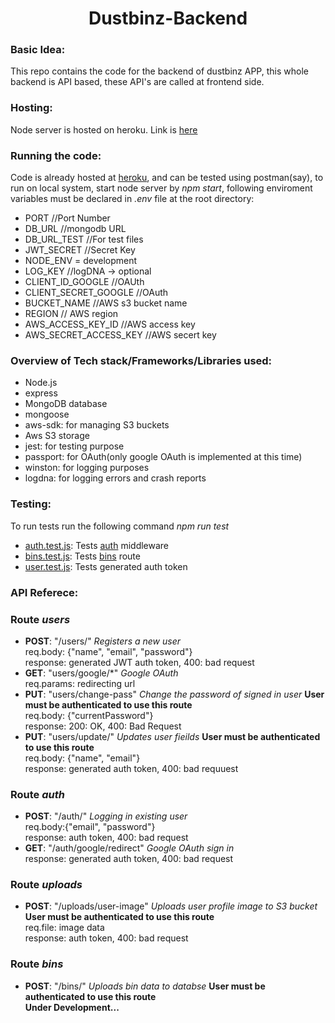 <h1 align="center">
  Dustbinz-Backend
</h1>

### Basic Idea:
This repo contains the code for the backend of dustbinz APP, this whole backend is API based, these API's are called at frontend side.

### Hosting:
Node server is hosted on heroku. Link is [here](https://dustbinz-backend.herokuapp.com/)

### Running the code:
Code is already hosted at [heroku](https://dustbinz-backend.herokuapp.com/), and can be tested using postman(say), to run on local system, start node server by *npm start*,  following enviroment variables must be declared in *.env* file at the root directory:

* PORT //Port Number
* DB_URL //mongodb URL
* DB_URL_TEST //For test files
* JWT_SECRET //Secret Key
* NODE_ENV = development
* LOG_KEY //logDNA -> optional
* CLIENT_ID_GOOGLE //OAUth
* CLIENT_SECRET_GOOGLE //OAuth
* BUCKET_NAME //AWS s3 bucket name
* REGION // AWS region
* AWS_ACCESS_KEY_ID //AWS access key
* AWS_SECRET_ACCESS_KEY //AWS secert key

### Overview of Tech stack/Frameworks/Libraries used:

* Node.js
* express
* MongoDB database
* mongoose
* aws-sdk: for managing S3 buckets
* Aws S3 storage
* jest: for testing purpose
* passport: for OAuth(only google OAuth is implemented at this time)
* winston: for logging purposes
* logdna: for logging errors and crash reports

### Testing:
To run tests run the following command *npm run test*

* [auth.test.js](): Tests [auth]() middleware
* [bins.test.js](): Tests [bins]() route
* [user.test.js](): Tests generated auth token

### API Referece:

### Route *users*
* **POST**: "/users/" *Registers a new user* <br> req.body: {"name", "email", "password"} <br> response: generated JWT auth token, 400: bad request
* **GET**: "users/google/*" *Google OAuth* <br> req.params: redirecting url
* **PUT**: "users/change-pass" *Change the password of signed in user* **User must be authenticated to use this route** <br> req.body: {"currentPassword"} <br> response: 200: OK, 400: Bad Request
* **PUT**: "users/update/" *Updates user fieilds*  **User must be authenticated to use this route** <br> req.body: {"name", "email"} <br> response: generated auth token, 400: bad requuest

### Route *auth*
* **POST**: "/auth/" *Logging in existing user* <br> req.body:{"email", "password"} <br> response: auth token, 400: bad request
* **GET**: "/auth/google/redirect" *Google OAuth sign in* <br> response: generated auth token, 400: bad request

### Route *uploads*
* **POST**: "/uploads/user-image" *Uploads user profile image to S3 bucket* **User must be authenticated to use this route** <br> req.file: image data <br> response: auth token, 400: bad request

### Route *bins*
* **POST**: "/bins/" *Uploads bin data to databse* **User must be authenticated to use this route** <br> **Under Development...**

  


